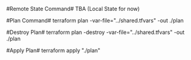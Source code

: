#Remote State Command#
TBA (Local State for now)

#Plan Command#
terraform plan -var-file="../shared.tfvars" -out ./plan

#Destroy Plan#
terraform plan -destroy -var-file="../shared.tfvars" -out ./plan

#Apply Plan#
terraform apply "./plan"


